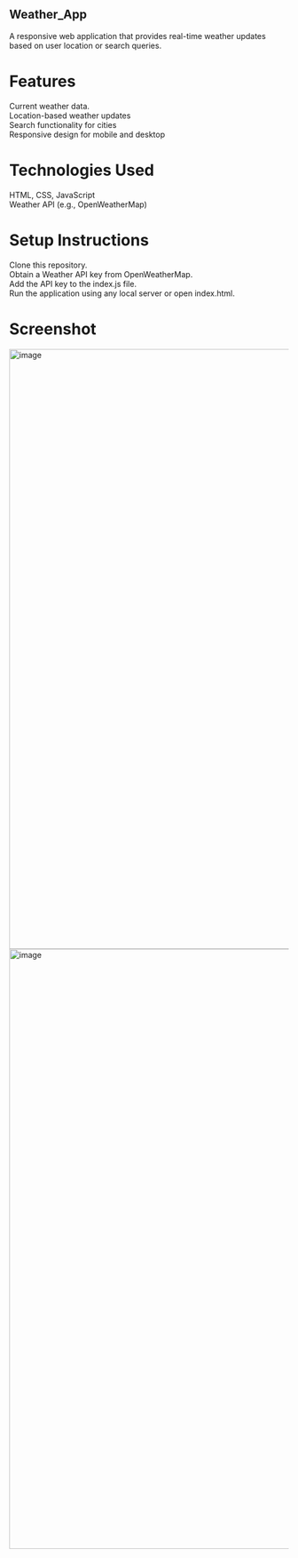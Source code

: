 ## Weather_App
A responsive web application that provides real-time weather updates based on user location or search queries.</br>

# Features

Current weather data.</br>
Location-based weather updates</br>
Search functionality for cities</br>
Responsive design for mobile and desktop</br>

# Technologies Used

HTML, CSS, JavaScript</br>
Weather API (e.g., OpenWeatherMap)</br>

# Setup Instructions

Clone this repository.</br>
Obtain a Weather API key from OpenWeatherMap.</br>
Add the API key to the index.js file.</br>
Run the application using any local server or open index.html.</br>

# Screenshot

<img width="1920" height="1080" alt="image" src="https://github.com/user-attachments/assets/17cdf34f-88ce-443a-82db-146ead047ff0" />


<img width="1920" height="1080" alt="image" src="https://github.com/user-attachments/assets/6d41c0bd-3aa6-4dec-837c-b8ae7c4b21ab" />
